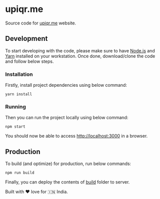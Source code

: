 # upiqr.me

Source code for [upiqr.me](https://upiqr.me/) website.

## Development

To start developing with the code, please make sure to have [Node.js](https://nodejs.org/en/) and [Yarn](https://yarnpkg.com/) installed on your workstation.
Once done, download/clone the code and follow below steps.

### Installation

Firstly, install project dependencies using below command:

```shell
yarn install
```

### Running

Then you can run the project locally using below command:

```shell
npm start
```

You should now be able to access [http://localhost:3000](http://localhost:3000) in a browser.

## Production

To build (and optimize) for production, run below commands:

```shell
npm run build
```

Finally, you can deploy the contents of [build](build) folder to server.

Built with ❤️ love for 🇮🇳 India.
